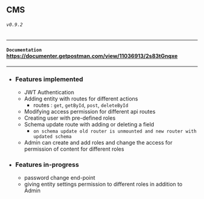 ## CMS
###### `v0.9.2`
---
#### `Documentation` https://documenter.getpostman.com/view/11036913/2s83tGnqxe
---
- ### Features implemented
    - JWT Authentication
    - Adding entity with routes for different actions
       - routes : `get`, `getById`, `post`, `deleteById`
    - Modifying access permission for different api routes
    - Creating user with pre-defined roles
    - Schema update route with adding or deleting a field
      - `on schema update old router is unmounted and new router with updated schema `
    - Admin can create and add roles and change the access for permission of content for different roles

- ### Features in-progress
    - password change end-point
    - giving entity settings permission to different roles in addition to Admin
    
    
